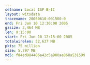 ```yaml
---
setname: Local ISP B-II
layout: witsdata
tracename: 20050610-001500-0
end: Fri Jun 10 12:30:00 2005
gzsize: 3,464 MB
len: 0:15:00
start: Fri Jun 10 12:15:00 2005
totalwirelen: 32,637 MB
pkts: 75 million
size: 5,797 MB
md5: f84ed984486a42c5a900ae868a531599
---
```

